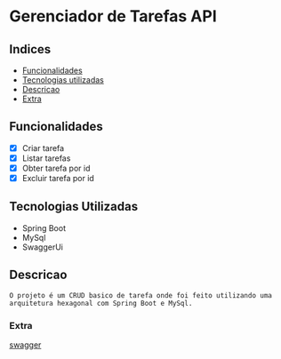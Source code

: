 # Gerenciador de Tarefas API

## Indices
- <a href="#funcionalidades"> Funcionalidades</a>
- <a href="#tecnologias-utilizadas"> Tecnologias utilizadas</a>
- <a href="#descricao"> Descricao</a>
- <a href="#extra"> Extra</a>

## Funcionalidades
- [x] Criar tarefa
- [x] Listar tarefas
- [x] Obter tarefa por id
- [x] Excluir tarefa por id

## Tecnologias Utilizadas

- Spring Boot
- MySql
- SwaggerUi

## Descricao

````
O projeto é um CRUD basico de tarefa onde foi feito utilizando uma 
arquitetura hexagonal com Spring Boot e MySql.
````

### Extra
<a href="http://localhost:8080/swagger-ui/index.html#/"> swagger</a>
